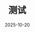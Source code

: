 ---
title: "测试"
description: 
date: 2025-10-20
math: 
license: 
hidden: false
comments: true
draft: false
categories:
    - Daily
    
tags:
    - markdown
    - text
    - tag with whitespaces
---